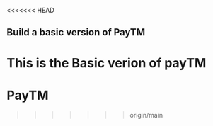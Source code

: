 <<<<<<< HEAD

## Build a basic version of PayTM

This is the Basic verion of payTM 
=======
# PayTM
>>>>>>> origin/main

